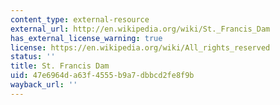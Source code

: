 ```yaml
---
content_type: external-resource
external_url: http://en.wikipedia.org/wiki/St._Francis_Dam
has_external_license_warning: true
license: https://en.wikipedia.org/wiki/All_rights_reserved
status: ''
title: St. Francis Dam
uid: 47e6964d-a63f-4555-b9a7-dbbcd2fe8f9b
wayback_url: ''
---
```

